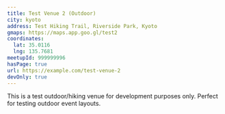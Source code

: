 ```yaml
---
title: Test Venue 2 (Outdoor)
city: kyoto
address: Test Hiking Trail, Riverside Park, Kyoto
gmaps: https://maps.app.goo.gl/test2
coordinates:
  lat: 35.0116
  lng: 135.7681
meetupId: 999999996
hasPage: true
url: https://example.com/test-venue-2
devOnly: true
---
```


This is a test outdoor/hiking venue for development purposes only. Perfect for testing outdoor event layouts.